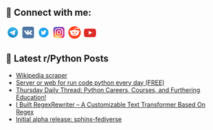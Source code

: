 ## 🔎 Connect with me:
[<img src="https://github.com/bullbesh/bullbesh/blob/main/images/Telegram.png" width="32" height="32" />](https://t.me/bullbesh)
[<img src="https://github.com/bullbesh/bullbesh/blob/main/images/VK.png" width="32" height="32" />](https://vk.com/bullbesh)
[<img src="https://github.com/bullbesh/bullbesh/blob/main/images/Twitter.png" width="32" height="32" />](https://twitter.com/bullbesh1)
[<img src="https://github.com/bullbesh/bullbesh/blob/main/images/Instagram.png" width="32" height="32" />](https://www.instagram.com/bullbesh)
[<img src="https://github.com/bullbesh/bullbesh/blob/main/images/Reddit.png" width="32" height="32" />](https://www.reddit.com/user/bullbesh)
[<img src="https://github.com/bullbesh/bullbesh/blob/main/images/YouTube.png" width="32" height="32" />](https://www.youtube.com/channel/UCtfjRs6uzgq5mfm8S06WTcg)

## 📕 Latest r/Python Posts
<!-- BLOG-POST-LIST:START -->
- [Wikipedia scraper](https://www.reddit.com/r/Python/comments/1itsgd2/wikipedia_scraper/)
- [Server or web for run code python every day &lpar;FREE&rpar;](https://www.reddit.com/r/Python/comments/1itlo9b/server_or_web_for_run_code_python_every_day_free/)
- [Thursday Daily Thread: Python Careers, Courses, and Furthering Education!](https://www.reddit.com/r/Python/comments/1itkpfl/thursday_daily_thread_python_careers_courses_and/)
- [I Built RegexRewriter – A Customizable Text Transformer Based On Regex](https://www.reddit.com/r/Python/comments/1ith6u3/i_built_regexrewriter_a_customizable_text/)
- [Initial alpha release: sphinx-fediverse](https://www.reddit.com/r/Python/comments/1itgesm/initial_alpha_release_sphinxfediverse/)
<!-- BLOG-POST-LIST:END -->
